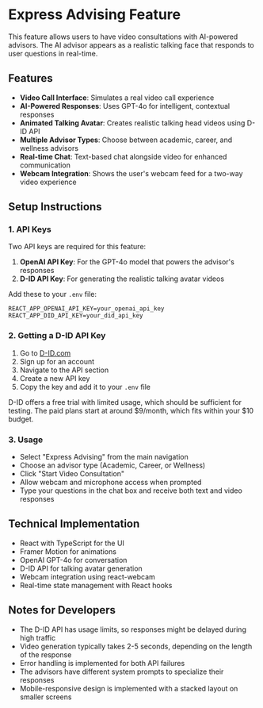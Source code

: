 # Express Advising Feature

This feature allows users to have video consultations with AI-powered advisors. The AI advisor appears as a realistic talking face that responds to user questions in real-time.

## Features

- **Video Call Interface**: Simulates a real video call experience
- **AI-Powered Responses**: Uses GPT-4o for intelligent, contextual responses
- **Animated Talking Avatar**: Creates realistic talking head videos using D-ID API
- **Multiple Advisor Types**: Choose between academic, career, and wellness advisors
- **Real-time Chat**: Text-based chat alongside video for enhanced communication
- **Webcam Integration**: Shows the user's webcam feed for a two-way video experience

## Setup Instructions

### 1. API Keys

Two API keys are required for this feature:

1. **OpenAI API Key**: For the GPT-4o model that powers the advisor's responses
2. **D-ID API Key**: For generating the realistic talking avatar videos

Add these to your `.env` file:

```
REACT_APP_OPENAI_API_KEY=your_openai_api_key
REACT_APP_DID_API_KEY=your_did_api_key
```

### 2. Getting a D-ID API Key

1. Go to [D-ID.com](https://www.d-id.com/)
2. Sign up for an account
3. Navigate to the API section
4. Create a new API key
5. Copy the key and add it to your `.env` file

D-ID offers a free trial with limited usage, which should be sufficient for testing. The paid plans start at around $9/month, which fits within your $10 budget.

### 3. Usage

- Select "Express Advising" from the main navigation
- Choose an advisor type (Academic, Career, or Wellness)
- Click "Start Video Consultation"
- Allow webcam and microphone access when prompted
- Type your questions in the chat box and receive both text and video responses

## Technical Implementation

- React with TypeScript for the UI
- Framer Motion for animations
- OpenAI GPT-4o for conversation
- D-ID API for talking avatar generation
- Webcam integration using react-webcam
- Real-time state management with React hooks

## Notes for Developers

- The D-ID API has usage limits, so responses might be delayed during high traffic
- Video generation typically takes 2-5 seconds, depending on the length of the response
- Error handling is implemented for both API failures
- The advisors have different system prompts to specialize their responses
- Mobile-responsive design is implemented with a stacked layout on smaller screens 